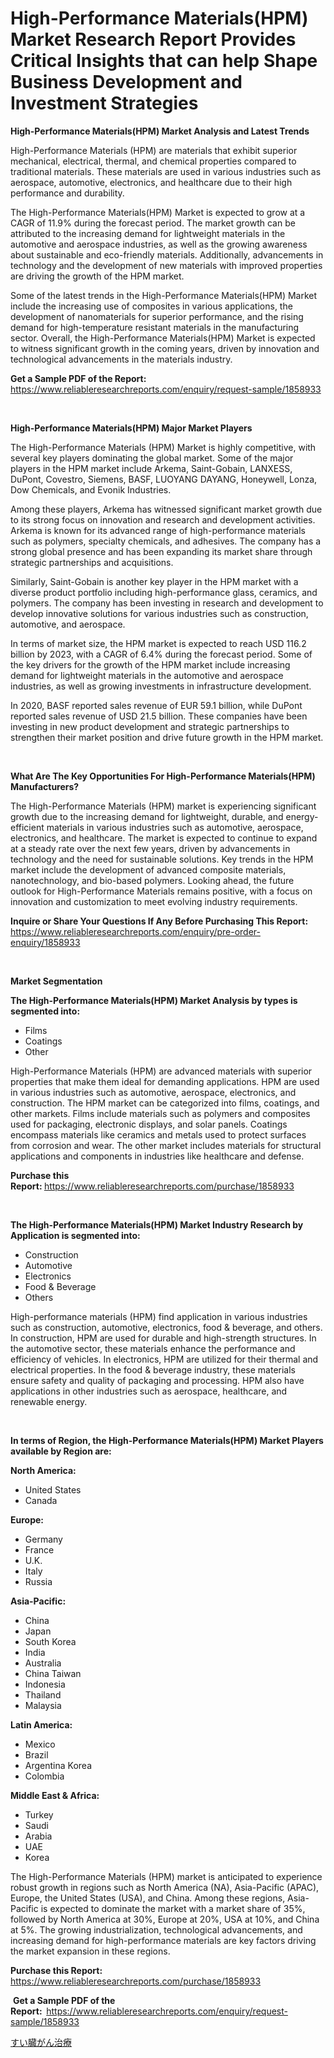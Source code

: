 <p><h1>High-Performance Materials(HPM) Market Research Report Provides Critical Insights that can help Shape Business Development and Investment Strategies</h1></p><p><strong>High-Performance Materials(HPM) Market Analysis and Latest Trends</strong></p>
<p><p>High-Performance Materials (HPM) are materials that exhibit superior mechanical, electrical, thermal, and chemical properties compared to traditional materials. These materials are used in various industries such as aerospace, automotive, electronics, and healthcare due to their high performance and durability.</p><p>The High-Performance Materials(HPM) Market is expected to grow at a CAGR of 11.9% during the forecast period. The market growth can be attributed to the increasing demand for lightweight materials in the automotive and aerospace industries, as well as the growing awareness about sustainable and eco-friendly materials. Additionally, advancements in technology and the development of new materials with improved properties are driving the growth of the HPM market.</p><p>Some of the latest trends in the High-Performance Materials(HPM) Market include the increasing use of composites in various applications, the development of nanomaterials for superior performance, and the rising demand for high-temperature resistant materials in the manufacturing sector. Overall, the High-Performance Materials(HPM) Market is expected to witness significant growth in the coming years, driven by innovation and technological advancements in the materials industry.</p></p>
<p><strong>Get a Sample PDF of the Report:&nbsp;</strong> <a href="https://www.reliableresearchreports.com/enquiry/request-sample/1858933">https://www.reliableresearchreports.com/enquiry/request-sample/1858933</a></p>
<p>&nbsp;</p>
<p><strong>High-Performance Materials(HPM) Major Market Players</strong></p>
<p><p>The High-Performance Materials (HPM) Market is highly competitive, with several key players dominating the global market. Some of the major players in the HPM market include Arkema, Saint-Gobain, LANXESS, DuPont, Covestro, Siemens, BASF, LUOYANG DAYANG, Honeywell, Lonza, Dow Chemicals, and Evonik Industries.</p><p>Among these players, Arkema has witnessed significant market growth due to its strong focus on innovation and research and development activities. Arkema is known for its advanced range of high-performance materials such as polymers, specialty chemicals, and adhesives. The company has a strong global presence and has been expanding its market share through strategic partnerships and acquisitions.</p><p>Similarly, Saint-Gobain is another key player in the HPM market with a diverse product portfolio including high-performance glass, ceramics, and polymers. The company has been investing in research and development to develop innovative solutions for various industries such as construction, automotive, and aerospace.</p><p>In terms of market size, the HPM market is expected to reach USD 116.2 billion by 2023, with a CAGR of 6.4% during the forecast period. Some of the key drivers for the growth of the HPM market include increasing demand for lightweight materials in the automotive and aerospace industries, as well as growing investments in infrastructure development.</p><p>In 2020, BASF reported sales revenue of EUR 59.1 billion, while DuPont reported sales revenue of USD 21.5 billion. These companies have been investing in new product development and strategic partnerships to strengthen their market position and drive future growth in the HPM market.</p></p>
<p>&nbsp;</p>
<p><strong>What Are The Key Opportunities For High-Performance Materials(HPM) Manufacturers?</strong></p>
<p><p>The High-Performance Materials (HPM) market is experiencing significant growth due to the increasing demand for lightweight, durable, and energy-efficient materials in various industries such as automotive, aerospace, electronics, and healthcare. The market is expected to continue to expand at a steady rate over the next few years, driven by advancements in technology and the need for sustainable solutions. Key trends in the HPM market include the development of advanced composite materials, nanotechnology, and bio-based polymers. Looking ahead, the future outlook for High-Performance Materials remains positive, with a focus on innovation and customization to meet evolving industry requirements.</p></p>
<p><strong>Inquire or Share Your Questions If Any Before Purchasing This Report:</strong> <a href="https://www.reliableresearchreports.com/enquiry/pre-order-enquiry/1858933">https://www.reliableresearchreports.com/enquiry/pre-order-enquiry/1858933</a></p>
<p>&nbsp;</p>
<p><strong>Market Segmentation</strong></p>
<p><strong>The High-Performance Materials(HPM) Market Analysis by types is segmented into:</strong></p>
<p><ul><li>Films</li><li>Coatings</li><li>Other</li></ul></p>
<p><p>High-Performance Materials (HPM) are advanced materials with superior properties that make them ideal for demanding applications. HPM are used in various industries such as automotive, aerospace, electronics, and construction. The HPM market can be categorized into films, coatings, and other markets. Films include materials such as polymers and composites used for packaging, electronic displays, and solar panels. Coatings encompass materials like ceramics and metals used to protect surfaces from corrosion and wear. The other market includes materials for structural applications and components in industries like healthcare and defense.</p></p>
<p><strong>Purchase this Report:&nbsp;</strong><a href="https://www.reliableresearchreports.com/purchase/1858933">https://www.reliableresearchreports.com/purchase/1858933</a></p>
<p>&nbsp;</p>
<p><strong>The High-Performance Materials(HPM) Market Industry Research by Application is segmented into:</strong></p>
<p><ul><li>Construction</li><li>Automotive</li><li>Electronics</li><li>Food & Beverage</li><li>Others</li></ul></p>
<p><p>High-performance materials (HPM) find application in various industries such as construction, automotive, electronics, food & beverage, and others. In construction, HPM are used for durable and high-strength structures. In the automotive sector, these materials enhance the performance and efficiency of vehicles. In electronics, HPM are utilized for their thermal and electrical properties. In the food & beverage industry, these materials ensure safety and quality of packaging and processing. HPM also have applications in other industries such as aerospace, healthcare, and renewable energy.</p></p>
<p>&nbsp;</p>
<p><strong>In terms of Region, the High-Performance Materials(HPM) Market Players available by Region are:</strong></p>
<p>
    <p> <strong> North America: </strong>
        <ul>
            <li>United States</li>
            <li>Canada</li>
        </ul>
        </p> 
    <p> <strong> Europe: </strong>
        <ul>
            <li>Germany</li>
            <li>France</li>
            <li>U.K.</li>
            <li>Italy</li>
            <li>Russia</li>
        </ul>
        </p> 
    <p> <strong> Asia-Pacific: </strong>
        <ul>
            <li>China</li>
            <li>Japan</li>
            <li>South Korea</li>
            <li>India</li>
            <li>Australia</li>
            <li>China Taiwan</li>
            <li>Indonesia</li>
            <li>Thailand</li>
            <li>Malaysia</li>
        </ul>
        </p> 
    <p> <strong> Latin America: </strong>
        <ul>
            <li>Mexico</li>
            <li>Brazil</li>
            <li>Argentina Korea</li>
            <li>Colombia</li>
        </ul>
        </p> 
    <p> <strong> Middle East & Africa: </strong>
        <ul>
            <li>Turkey</li>
            <li>Saudi</li>
            <li>Arabia</li>
            <li>UAE</li>
            <li>Korea</li>
        </ul>
    </p>
    </p>
<p><p>The High-Performance Materials (HPM) market is anticipated to experience robust growth in regions such as North America (NA), Asia-Pacific (APAC), Europe, the United States (USA), and China. Among these regions, Asia-Pacific is expected to dominate the market with a market share of 35%, followed by North America at 30%, Europe at 20%, USA at 10%, and China at 5%. The growing industrialization, technological advancements, and increasing demand for high-performance materials are key factors driving the market expansion in these regions.</p></p>
<p><strong>Purchase this Report: </strong><a href="https://www.reliableresearchreports.com/purchase/1858933">https://www.reliableresearchreports.com/purchase/1858933</a></p>
<p>&nbsp;<strong>Get a Sample PDF of the Report:&nbsp;&nbsp;</strong><a href="https://www.reliableresearchreports.com/enquiry/request-sample/1858933">https://www.reliableresearchreports.com/enquiry/request-sample/1858933</a></p>
<p><strong></strong></p>
<p><p><a href="https://github.com/oqoeusbvpadwjs08/Market-Research-Report-List-1/blob/main/57977761573.md">すい臓がん治療</a></p></p>